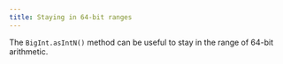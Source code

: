 ```yaml
---
title: Staying in 64-bit ranges
---
```

The `BigInt.asIntN()` method can be useful to stay in the range of 64-bit arithmetic.
